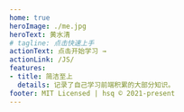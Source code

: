 ```yaml
---
home: true
heroImage: ./me.jpg
heroText: 黄水清
# tagline: 点击快速上手
actionText: 点击开始学习 →
actionLink: /JS/
features:
- title: 简洁至上
  details: 记录了自己学习前端积累的大部分知识。
footer: MIT Licensed | hsq © 2021-present
---
```


